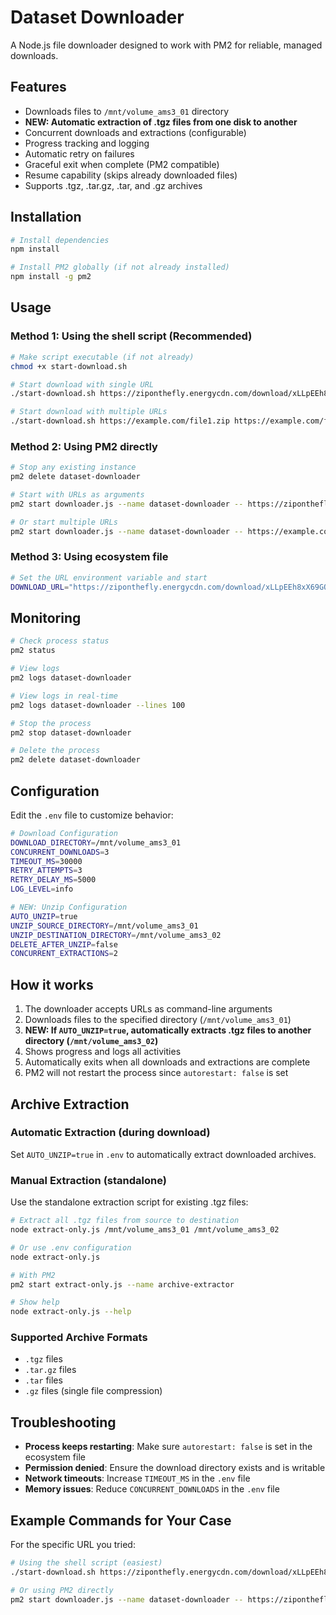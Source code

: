 # Dataset Downloader

A Node.js file downloader designed to work with PM2 for reliable, managed downloads.

## Features

- Downloads files to `/mnt/volume_ams3_01` directory
- **NEW: Automatic extraction of .tgz files from one disk to another**
- Concurrent downloads and extractions (configurable)
- Progress tracking and logging
- Automatic retry on failures
- Graceful exit when complete (PM2 compatible)
- Resume capability (skips already downloaded files)
- Supports .tgz, .tar.gz, .tar, and .gz archives

## Installation

```bash
# Install dependencies
npm install

# Install PM2 globally (if not already installed)
npm install -g pm2
```

## Usage

### Method 1: Using the shell script (Recommended)

```bash
# Make script executable (if not already)
chmod +x start-download.sh

# Start download with single URL
./start-download.sh https://ziponthefly.energycdn.com/download/xLLpEEh8xX69GQl0XjaNqA/open_images.zip

# Start download with multiple URLs
./start-download.sh https://example.com/file1.zip https://example.com/file2.pdf
```

### Method 2: Using PM2 directly

```bash
# Stop any existing instance
pm2 delete dataset-downloader

# Start with URLs as arguments
pm2 start downloader.js --name dataset-downloader -- https://ziponthefly.energycdn.com/download/xLLpEEh8xX69GQl0XjaNqA/open_images.zip

# Or start multiple URLs
pm2 start downloader.js --name dataset-downloader -- https://example.com/file1.zip https://example.com/file2.pdf
```

### Method 3: Using ecosystem file

```bash
# Set the URL environment variable and start
DOWNLOAD_URL="https://ziponthefly.energycdn.com/download/xLLpEEh8xX69GQl0XjaNqA/open_images.zip" pm2 start ecosystem.config.js
```

## Monitoring

```bash
# Check process status
pm2 status

# View logs
pm2 logs dataset-downloader

# View logs in real-time
pm2 logs dataset-downloader --lines 100

# Stop the process
pm2 stop dataset-downloader

# Delete the process
pm2 delete dataset-downloader
```

## Configuration

Edit the `.env` file to customize behavior:

```bash
# Download Configuration
DOWNLOAD_DIRECTORY=/mnt/volume_ams3_01
CONCURRENT_DOWNLOADS=3
TIMEOUT_MS=30000
RETRY_ATTEMPTS=3
RETRY_DELAY_MS=5000
LOG_LEVEL=info

# NEW: Unzip Configuration
AUTO_UNZIP=true
UNZIP_SOURCE_DIRECTORY=/mnt/volume_ams3_01
UNZIP_DESTINATION_DIRECTORY=/mnt/volume_ams3_02
DELETE_AFTER_UNZIP=false
CONCURRENT_EXTRACTIONS=2
```

## How it works

1. The downloader accepts URLs as command-line arguments
2. Downloads files to the specified directory (`/mnt/volume_ams3_01`)
3. **NEW: If `AUTO_UNZIP=true`, automatically extracts .tgz files to another directory (`/mnt/volume_ams3_02`)**
4. Shows progress and logs all activities
5. Automatically exits when all downloads and extractions are complete
6. PM2 will not restart the process since `autorestart: false` is set

## Archive Extraction

### Automatic Extraction (during download)
Set `AUTO_UNZIP=true` in `.env` to automatically extract downloaded archives.

### Manual Extraction (standalone)
Use the standalone extraction script for existing .tgz files:

```bash
# Extract all .tgz files from source to destination
node extract-only.js /mnt/volume_ams3_01 /mnt/volume_ams3_02

# Or use .env configuration
node extract-only.js

# With PM2
pm2 start extract-only.js --name archive-extractor

# Show help
node extract-only.js --help
```

### Supported Archive Formats
- `.tgz` files
- `.tar.gz` files  
- `.tar` files
- `.gz` files (single file compression)

## Troubleshooting

- **Process keeps restarting**: Make sure `autorestart: false` is set in the ecosystem file
- **Permission denied**: Ensure the download directory exists and is writable
- **Network timeouts**: Increase `TIMEOUT_MS` in the `.env` file
- **Memory issues**: Reduce `CONCURRENT_DOWNLOADS` in the `.env` file

## Example Commands for Your Case

For the specific URL you tried:

```bash
# Using the shell script (easiest)
./start-download.sh https://ziponthefly.energycdn.com/download/xLLpEEh8xX69GQl0XjaNqA/open_images.zip

# Or using PM2 directly
pm2 start downloader.js --name dataset-downloader -- https://ziponthefly.energycdn.com/download/xLLpEEh8xX69GQl0XjaNqA/open_images.zip
```
